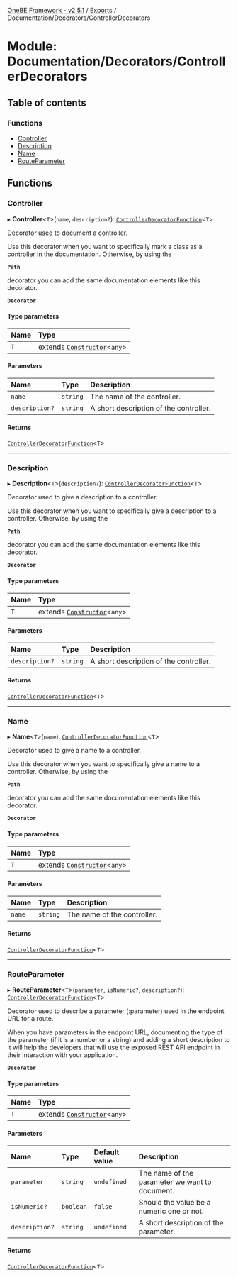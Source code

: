 [OneBE Framework - v2.5.1](../README.md) / [Exports](../modules.md) / Documentation/Decorators/ControllerDecorators

# Module: Documentation/Decorators/ControllerDecorators

## Table of contents

### Functions

- [Controller](Documentation_Decorators_ControllerDecorators.md#controller)
- [Description](Documentation_Decorators_ControllerDecorators.md#description)
- [Name](Documentation_Decorators_ControllerDecorators.md#name)
- [RouteParameter](Documentation_Decorators_ControllerDecorators.md#routeparameter)

## Functions

### Controller

▸ **Controller**<`T`\>(`name`, `description?`): [`ControllerDecoratorFunction`](Router_RouteTypes.md#controllerdecoratorfunction)<`T`\>

Decorator used to document a controller.

Use this decorator when you want to specifically mark a class as a controller
in the documentation. Otherwise, by using the

**`Path`**

decorator you can add
the same documentation elements like this decorator.

**`Decorator`**

#### Type parameters

| Name | Type |
| :------ | :------ |
| `T` | extends [`Constructor`](Documentation_MetadataTypes.md#constructor)<`any`\> |

#### Parameters

| Name | Type | Description |
| :------ | :------ | :------ |
| `name` | `string` | The name of the controller. |
| `description?` | `string` | A short description of the controller. |

#### Returns

[`ControllerDecoratorFunction`](Router_RouteTypes.md#controllerdecoratorfunction)<`T`\>

___

### Description

▸ **Description**<`T`\>(`description?`): [`ControllerDecoratorFunction`](Router_RouteTypes.md#controllerdecoratorfunction)<`T`\>

Decorator used to give a description to a controller.

Use this decorator when you want to specifically give a description to a controller.
Otherwise, by using the

**`Path`**

decorator you can add the same documentation
elements like this decorator.

**`Decorator`**

#### Type parameters

| Name | Type |
| :------ | :------ |
| `T` | extends [`Constructor`](Documentation_MetadataTypes.md#constructor)<`any`\> |

#### Parameters

| Name | Type | Description |
| :------ | :------ | :------ |
| `description?` | `string` | A short description of the controller. |

#### Returns

[`ControllerDecoratorFunction`](Router_RouteTypes.md#controllerdecoratorfunction)<`T`\>

___

### Name

▸ **Name**<`T`\>(`name`): [`ControllerDecoratorFunction`](Router_RouteTypes.md#controllerdecoratorfunction)<`T`\>

Decorator used to give a name to a controller.

Use this decorator when you want to specifically give a name to a controller.
Otherwise, by using the

**`Path`**

decorator you can add the same documentation
elements like this decorator.

**`Decorator`**

#### Type parameters

| Name | Type |
| :------ | :------ |
| `T` | extends [`Constructor`](Documentation_MetadataTypes.md#constructor)<`any`\> |

#### Parameters

| Name | Type | Description |
| :------ | :------ | :------ |
| `name` | `string` | The name of the controller. |

#### Returns

[`ControllerDecoratorFunction`](Router_RouteTypes.md#controllerdecoratorfunction)<`T`\>

___

### RouteParameter

▸ **RouteParameter**<`T`\>(`parameter`, `isNumeric?`, `description?`): [`ControllerDecoratorFunction`](Router_RouteTypes.md#controllerdecoratorfunction)<`T`\>

Decorator used to describe a parameter (:parameter) used in the endpoint URL for a route.

When you have parameters in the endpoint URL, documenting the type of
the parameter (if it is a number or a string) and adding a short description
to it will help the developers that will use the exposed REST API endpoint
in their interaction with your application.

**`Decorator`**

#### Type parameters

| Name | Type |
| :------ | :------ |
| `T` | extends [`Constructor`](Documentation_MetadataTypes.md#constructor)<`any`\> |

#### Parameters

| Name | Type | Default value | Description |
| :------ | :------ | :------ | :------ |
| `parameter` | `string` | `undefined` | The name of the parameter we want to document. |
| `isNumeric?` | `boolean` | `false` | Should the value be a numeric one or not. |
| `description?` | `string` | `undefined` | A short description of the parameter. |

#### Returns

[`ControllerDecoratorFunction`](Router_RouteTypes.md#controllerdecoratorfunction)<`T`\>
